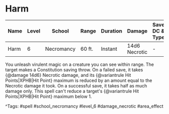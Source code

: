# Harm

| Name | Level | School | Range | Duration | Damage | Save DC & Type |
|------|-------|--------|-------|----------|--------|----------------|
| Harm | 6 | Necromancy | 60 ft. | Instant | 14d6 Necrotic | - |

You unleash virulent magic on a creature you can see within range. The target makes a Constitution saving throw. On a failed save, it takes {@damage 14d6} Necrotic damage, and its {@variantrule Hit Points|XPHB|Hit Point} maximum is reduced by an amount equal to the Necrotic damage it took. On a successful save, it takes half as much damage only. This spell can't reduce a target's {@variantrule Hit Points|XPHB|Hit Point} maximum below 1.

^Tags: #spell #school_necromancy #level_6 #damage_necrotic #area_effect